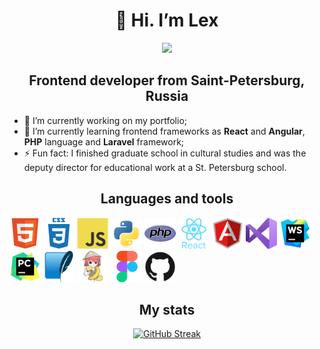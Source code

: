 <h1 align="center">👋 Hi. I’m Lex</h1>
<div id="header" align="center">
  <img src="https://media.giphy.com/media/v1.Y2lkPTc5MGI3NjExMWEzYXNkMXE3cHl2ZnUzY25zbnQydjA2Zjg3azVuOWd6Nnk4NDV3eSZlcD12MV9pbnRlcm5hbF9naWZfYnlfaWQmY3Q9Zw/2IudUHdI075HL02Pkk/giphy.gif" width="200"/>
</div>
<h2 align="center">Frontend developer from Saint-Petersburg, Russia</h2>
<ul>
<li>🔭 I’m currently working on my portfolio;</li>
<li>🌱 I’m currently learning frontend frameworks as <strong>React</strong> and <strong>Angular</strong>, <strong>PHP</strong> language and <strong>Laravel</strong> framework;
<li>⚡ Fun fact: I finished graduate school in cultural studies and was the deputy director for educational work at a St. Petersburg school.</li>
</ul>
<h2 align="center">Languages and tools</h2>
<div>
<img src="https://github.com/devicons/devicon/blob/master/icons/html5/html5-original.svg" title="HTML5" alt="HTML" width="50" height="50"/>
<img src="https://github.com/devicons/devicon/blob/master/icons/css3/css3-plain-wordmark.svg"  title="CSS3" alt="CSS" width="50" height="50"/>
<img src="https://github.com/devicons/devicon/blob/master/icons/javascript/javascript-original.svg" title="JavaScript" alt="JavaScript" width="50" height="50"/>
<img src="https://github.com/devicons/devicon/blob/master/icons/python/python-original.svg" title="Python" alt="Python" width="50" height="50"/>
<img src="https://github.com/devicons/devicon/blob/master/icons/php/php-original.svg" title="PHP" **alt="PHP" width="50" height="50"/>
<img src="https://github.com/devicons/devicon/blob/master/icons/react/react-original-wordmark.svg" title="React" alt="React" width="50" height="50"/>
<img src="https://github.com/devicons/devicon/blob/master/icons/angularjs/angularjs-original.svg" title="Angular" alt="Angular" width="50" height="50"/>
<img src="https://github.com/devicons/devicon/blob/master/icons/visualstudio/visualstudio-original.svg" title="Visual Studio" alt="Visual Studio" width="50" height="50"/>
<img src="https://github.com/devicons/devicon/blob/master/icons/webstorm/webstorm-original.svg" title="Webstorm" alt="Webstorm" width="50" height="50"/>
<img src="https://github.com/devicons/devicon/blob/master/icons/pycharm/pycharm-original.svg" title="Pycharm" alt="Pycharm" width="50" height="50"/>
<img src="https://github.com/devicons/devicon/blob/master/icons/sqlite/sqlite-original.svg" title="SQLite" alt="SQLite" width="50" height="50"/>
<img src="https://github.com/devicons/devicon/blob/master/icons/renpy/renpy-original.svg" title="RenPy" alt="RenPy" width="50" height="50"/>
<img src="https://github.com/devicons/devicon/blob/master/icons/figma/figma-original.svg" title="Figma" alt="Figma" width="50" height="50"/>
<img src="https://github.com/devicons/devicon/blob/master/icons/github/github-original.svg" title="GitHub" alt="Github" width="50" height="50"/>
</div>
<h2 align="center">My stats</h2>
<div  align="center">
<a href="https://git.io/streak-stats"><img src="https://github-readme-streak-stats.herokuapp.com?user=xelvhk&theme=gotham&border_radius=4" alt="GitHub Streak"/></a>
</div>
